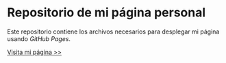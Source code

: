 # Repositorio de mi página personal

Este repositorio contiene los archivos necesarios para desplegar mi página usando _GitHub Pages_.

[Visita mi página >>](https://javier-mdcg.github.io)
